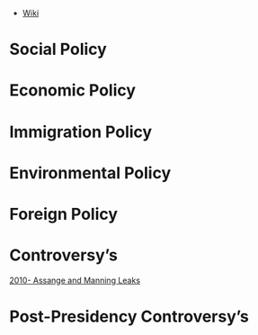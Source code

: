 - [Wiki](https://en.wikipedia.org/wiki/Barack_Obama)
# Social Policy

# Economic Policy

# Immigration Policy

# Environmental Policy

# Foreign Policy

# Controversy’s

[2010- Assange and Manning Leaks](2010-%20Assange%20and%20Manning%20Leaks)
# Post-Presidency Controversy’s
